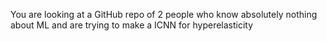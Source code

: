 You are looking at a GitHub repo of 2 people who know absolutely nothing about ML and are trying to make a ICNN for hyperelasticity
